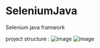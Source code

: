 # SeleniumJava
Selenium java framwork 

project structure :
![image](https://user-images.githubusercontent.com/64305836/170572614-e34480d1-e8aa-4087-bca8-2b66fac85e7b.png)
![image](https://user-images.githubusercontent.com/64305836/170572734-dba466bc-1346-407e-b8c3-33bf39900260.png)
